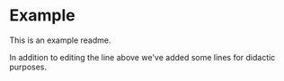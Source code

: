Example
=======

This is an example readme.

In addition to editing the line above we've added
some lines for didactic purposes.

